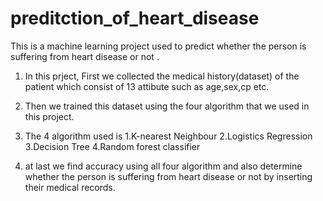 # preditction_of_heart_disease
This is a machine learning project used to predict whether the person is suffering from heart disease or not .

1. In this prject, First we collected the medical history(dataset) of the patient which consist of 13 attibute such as age,sex,cp etc.

2. Then we trained this dataset using the four algorithm that we used in this project.

3. The 4 algorithm used is 
   1.K-nearest Neighbour
   2.Logistics Regression
   3.Decision Tree
   4.Random forest classifier

4. at last we find accuracy using all four algorithm and also determine whether the person is suffering from heart disease or not by inserting their medical records.
